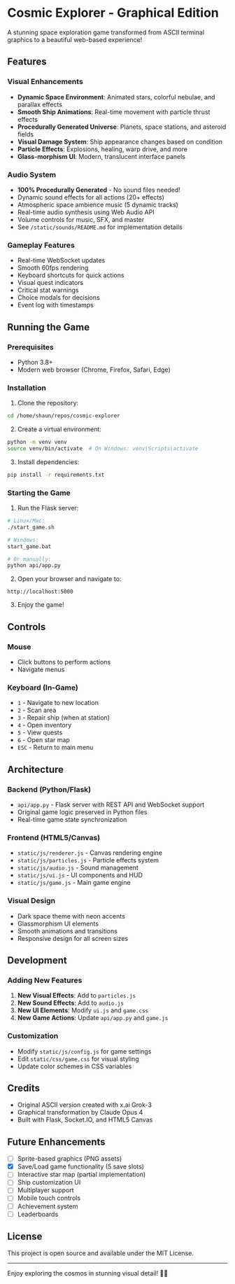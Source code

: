 # Cosmic Explorer - Graphical Edition

A stunning space exploration game transformed from ASCII terminal graphics to a beautiful web-based experience!

## Features

### Visual Enhancements

- **Dynamic Space Environment**: Animated stars, colorful nebulae, and parallax effects
- **Smooth Ship Animations**: Real-time movement with particle thrust effects
- **Procedurally Generated Universe**: Planets, space stations, and asteroid fields
- **Visual Damage System**: Ship appearance changes based on condition
- **Particle Effects**: Explosions, healing, warp drive, and more
- **Glass-morphism UI**: Modern, translucent interface panels

### Audio System

- **100% Procedurally Generated** - No sound files needed!
- Dynamic sound effects for all actions (20+ effects)
- Atmospheric space ambience music (5 dynamic tracks)
- Real-time audio synthesis using Web Audio API
- Volume controls for music, SFX, and master
- See `/static/sounds/README.md` for implementation details

### Gameplay Features

- Real-time WebSocket updates
- Smooth 60fps rendering
- Keyboard shortcuts for quick actions
- Visual quest indicators
- Critical stat warnings
- Choice modals for decisions
- Event log with timestamps

## Running the Game

### Prerequisites

- Python 3.8+
- Modern web browser (Chrome, Firefox, Safari, Edge)

### Installation

1. Clone the repository:

```bash
cd /home/shaun/repos/cosmic-explorer
```

2. Create a virtual environment:

```bash
python -m venv venv
source venv/bin/activate  # On Windows: venv\Scripts\activate
```

3. Install dependencies:

```bash
pip install -r requirements.txt
```

### Starting the Game

1. Run the Flask server:

```bash
# Linux/Mac:
./start_game.sh

# Windows:
start_game.bat

# Or manually:
python api/app.py
```

2. Open your browser and navigate to:

```
http://localhost:5000
```

3. Enjoy the game!

## Controls

### Mouse

- Click buttons to perform actions
- Navigate menus

### Keyboard (In-Game)

- `1` - Navigate to new location
- `2` - Scan area
- `3` - Repair ship (when at station)
- `4` - Open inventory
- `5` - View quests
- `6` - Open star map
- `ESC` - Return to main menu

## Architecture

### Backend (Python/Flask)

- `api/app.py` - Flask server with REST API and WebSocket support
- Original game logic preserved in Python files
- Real-time game state synchronization

### Frontend (HTML5/Canvas)

- `static/js/renderer.js` - Canvas rendering engine
- `static/js/particles.js` - Particle effects system
- `static/js/audio.js` - Sound management
- `static/js/ui.js` - UI components and HUD
- `static/js/game.js` - Main game engine

### Visual Design

- Dark space theme with neon accents
- Glassmorphism UI elements
- Smooth animations and transitions
- Responsive design for all screen sizes

## Development

### Adding New Features

1. **New Visual Effects**: Add to `particles.js`
2. **New Sound Effects**: Add to `audio.js`
3. **New UI Elements**: Modify `ui.js` and `game.css`
4. **New Game Actions**: Update `api/app.py` and `game.js`

### Customization

- Modify `static/js/config.js` for game settings
- Edit `static/css/game.css` for visual styling
- Update color schemes in CSS variables

## Credits

- Original ASCII version created with x.ai Grok-3
- Graphical transformation by Claude Opus 4
- Built with Flask, Socket.IO, and HTML5 Canvas

## Future Enhancements

- [ ] Sprite-based graphics (PNG assets)
- [x] Save/Load game functionality (5 save slots)
- [ ] Interactive star map (partial implementation)
- [ ] Ship customization UI
- [ ] Multiplayer support
- [ ] Mobile touch controls
- [ ] Achievement system
- [ ] Leaderboards

## License

This project is open source and available under the MIT License.

---

Enjoy exploring the cosmos in stunning visual detail! 🚀✨
